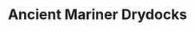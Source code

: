 ---
title: "Ancient Mariner Drydocks"
url: /cheboygan/ancient-mariner-drydocks-east-state-street-2/
shop: Mieten
---